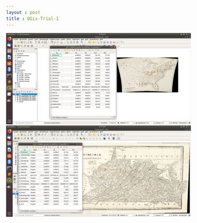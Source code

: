 ```yaml
---
layout : post
title : QGis-Trial-1
---
```


![QGis-Trial1](/img/geo-homework.png)
![QGis-Trial2](/img/QGis-2-Trial.png)
